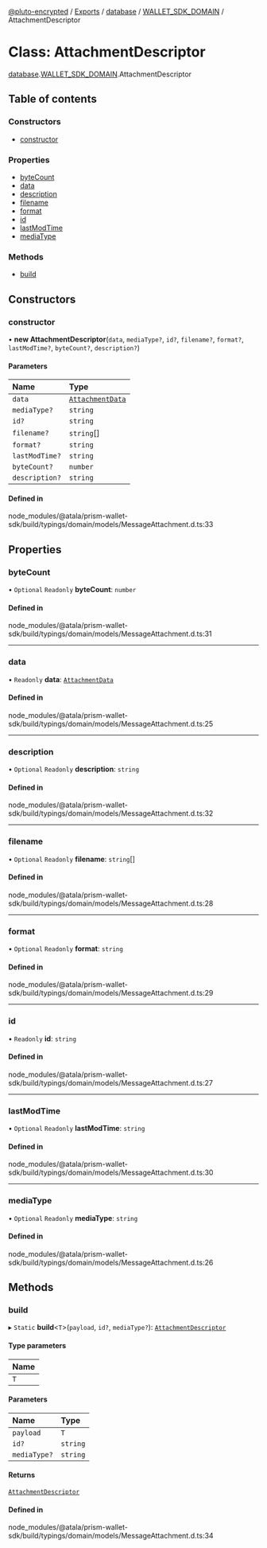 [@pluto-encrypted](../README.md) / [Exports](../modules.md) / [database](../modules/database-1.md) / [WALLET\_SDK\_DOMAIN](../modules/database-1.WALLET_SDK_DOMAIN.md) / AttachmentDescriptor

# Class: AttachmentDescriptor

[database](../modules/database-1.md).[WALLET\_SDK\_DOMAIN](../modules/database-1.WALLET_SDK_DOMAIN.md).AttachmentDescriptor

## Table of contents

### Constructors

- [constructor](database-1.WALLET_SDK_DOMAIN.AttachmentDescriptor.md#constructor)

### Properties

- [byteCount](database-1.WALLET_SDK_DOMAIN.AttachmentDescriptor.md#bytecount)
- [data](database-1.WALLET_SDK_DOMAIN.AttachmentDescriptor.md#data)
- [description](database-1.WALLET_SDK_DOMAIN.AttachmentDescriptor.md#description)
- [filename](database-1.WALLET_SDK_DOMAIN.AttachmentDescriptor.md#filename)
- [format](database-1.WALLET_SDK_DOMAIN.AttachmentDescriptor.md#format)
- [id](database-1.WALLET_SDK_DOMAIN.AttachmentDescriptor.md#id)
- [lastModTime](database-1.WALLET_SDK_DOMAIN.AttachmentDescriptor.md#lastmodtime)
- [mediaType](database-1.WALLET_SDK_DOMAIN.AttachmentDescriptor.md#mediatype)

### Methods

- [build](database-1.WALLET_SDK_DOMAIN.AttachmentDescriptor.md#build)

## Constructors

### constructor

• **new AttachmentDescriptor**(`data`, `mediaType?`, `id?`, `filename?`, `format?`, `lastModTime?`, `byteCount?`, `description?`)

#### Parameters

| Name | Type |
| :------ | :------ |
| `data` | [`AttachmentData`](../modules/database-1.WALLET_SDK_DOMAIN.md#attachmentdata) |
| `mediaType?` | `string` |
| `id?` | `string` |
| `filename?` | `string`[] |
| `format?` | `string` |
| `lastModTime?` | `string` |
| `byteCount?` | `number` |
| `description?` | `string` |

#### Defined in

node_modules/@atala/prism-wallet-sdk/build/typings/domain/models/MessageAttachment.d.ts:33

## Properties

### byteCount

• `Optional` `Readonly` **byteCount**: `number`

#### Defined in

node_modules/@atala/prism-wallet-sdk/build/typings/domain/models/MessageAttachment.d.ts:31

___

### data

• `Readonly` **data**: [`AttachmentData`](../modules/database-1.WALLET_SDK_DOMAIN.md#attachmentdata)

#### Defined in

node_modules/@atala/prism-wallet-sdk/build/typings/domain/models/MessageAttachment.d.ts:25

___

### description

• `Optional` `Readonly` **description**: `string`

#### Defined in

node_modules/@atala/prism-wallet-sdk/build/typings/domain/models/MessageAttachment.d.ts:32

___

### filename

• `Optional` `Readonly` **filename**: `string`[]

#### Defined in

node_modules/@atala/prism-wallet-sdk/build/typings/domain/models/MessageAttachment.d.ts:28

___

### format

• `Optional` `Readonly` **format**: `string`

#### Defined in

node_modules/@atala/prism-wallet-sdk/build/typings/domain/models/MessageAttachment.d.ts:29

___

### id

• `Readonly` **id**: `string`

#### Defined in

node_modules/@atala/prism-wallet-sdk/build/typings/domain/models/MessageAttachment.d.ts:27

___

### lastModTime

• `Optional` `Readonly` **lastModTime**: `string`

#### Defined in

node_modules/@atala/prism-wallet-sdk/build/typings/domain/models/MessageAttachment.d.ts:30

___

### mediaType

• `Optional` `Readonly` **mediaType**: `string`

#### Defined in

node_modules/@atala/prism-wallet-sdk/build/typings/domain/models/MessageAttachment.d.ts:26

## Methods

### build

▸ `Static` **build**\<`T`\>(`payload`, `id?`, `mediaType?`): [`AttachmentDescriptor`](database-1.WALLET_SDK_DOMAIN.AttachmentDescriptor.md)

#### Type parameters

| Name |
| :------ |
| `T` |

#### Parameters

| Name | Type |
| :------ | :------ |
| `payload` | `T` |
| `id?` | `string` |
| `mediaType?` | `string` |

#### Returns

[`AttachmentDescriptor`](database-1.WALLET_SDK_DOMAIN.AttachmentDescriptor.md)

#### Defined in

node_modules/@atala/prism-wallet-sdk/build/typings/domain/models/MessageAttachment.d.ts:34
